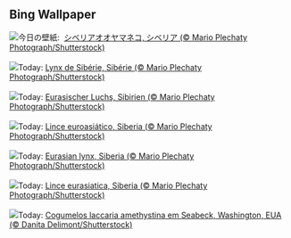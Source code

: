 ## Bing Wallpaper
![](https://www.bing.com/th?id=OHR.SiberianLynx_JA-JP8122329970_UHD.jpg&w=1000)今日の壁紙: &nbsp;[シベリアオオヤマネコ, シベリア (© Mario Plechaty Photograph/Shutterstock)](https://www.bing.com/th?id=OHR.SiberianLynx_JA-JP8122329970_UHD.jpg)
<br><br/>
![](https://www.bing.com/th?id=OHR.SiberianLynx_FR-FR2540232502_UHD.jpg&w=1000)Today: [Lynx de Sibérie, Sibérie (© Mario Plechaty Photograph/Shutterstock)](https://www.bing.com/th?id=OHR.SiberianLynx_FR-FR2540232502_UHD.jpg)
<br><br/>
![](https://www.bing.com/th?id=OHR.SiberianLynx_DE-DE4192979708_UHD.jpg&w=1000)Today: [Eurasischer Luchs, Sibirien (© Mario Plechaty Photograph/Shutterstock)](https://www.bing.com/th?id=OHR.SiberianLynx_DE-DE4192979708_UHD.jpg)
<br><br/>
![](https://www.bing.com/th?id=OHR.SiberianLynx_ES-ES1284959959_UHD.jpg&w=1000)Today: [Lince euroasiático, Siberia (© Mario Plechaty Photograph/Shutterstock)](https://www.bing.com/th?id=OHR.SiberianLynx_ES-ES1284959959_UHD.jpg)
<br><br/>
![](https://www.bing.com/th?id=OHR.SiberianLynx_EN-GB8420087403_UHD.jpg&w=1000)Today: [Eurasian lynx, Siberia (© Mario Plechaty Photograph/Shutterstock)](https://www.bing.com/th?id=OHR.SiberianLynx_EN-GB8420087403_UHD.jpg)
<br><br/>
![](https://www.bing.com/th?id=OHR.SiberianLynx_IT-IT9885681179_UHD.jpg&w=1000)Today: [Lince eurasiatica, Siberia (© Mario Plechaty Photograph/Shutterstock)](https://www.bing.com/th?id=OHR.SiberianLynx_IT-IT9885681179_UHD.jpg)
<br><br/>
![](https://www.bing.com/th?id=OHR.AmethystLaccaria_PT-BR2131819157_UHD.jpg&w=1000)Today: [Cogumelos laccaria amethystina em Seabeck, Washington, EUA (©  Danita Delimont/Shutterstock)](https://www.bing.com/th?id=OHR.AmethystLaccaria_PT-BR2131819157_UHD.jpg)
<br><br/>
